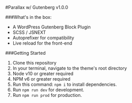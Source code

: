 #Parallax w/ Gutenberg v1.0.0

###What's in the box:
* A WordPress Gutenberg Block Plugin
* SCSS / JSNEXT
* Autoprefixer for compatibility
* Live reload for the front-end

###Getting Started
1. Clone this repository
2. In your terminal, navigate to the theme's root directory
3. Node v10 or greater required
4. NPM v6 or greater required
5. Run this command: `npm i` to install dependencies.
6. Run `npm run dev` for development.
7. Run `npm run prod` for production.
